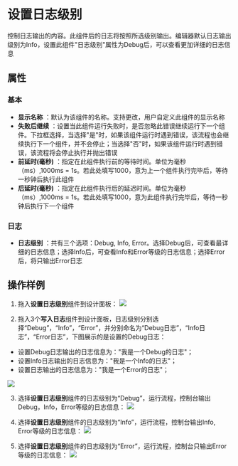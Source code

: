 # 设置日志级别

控制日志输出的内容。此组件后的日志将按照所选级别输出。编辑器默认日志输出级别为Info，设置此组件&quot;日志级别&quot;属性为Debug后，可以查看更加详细的日志信息

## 属性

### 基本

- **显示名称** ：默认为该组件的名称。支持更改，用户自定义此组件的显示名称
- **失败后继续** ：设置当此组件运行失败时，是否忽略此错误继续运行下一个组件。下拉框选择，当选择"是"时，如果该组件运行时遇到错误，该流程也会继续执行下一个组件，并不会停止；当选择"否"时，如果该组件运行时遇到错误，该流程将会停止执行并抛出错误
- **前延时(毫秒)** ：指定在此组件执行前的等待时间。单位为毫秒（ms）,1000ms = 1s。若此处填写1000，意为上一个组件执行完毕后，等待一秒钟后执行此组件
- **后延时(毫秒)** ：指定在此组件执行后的延迟时间。单位为毫秒（ms）,1000ms = 1s。若此处填写1000，意为此组件执行完毕后，等待一秒钟后执行下一个组件


### 日志

- **日志级别** ：共有三个选项：Debug,  Info, Error。选择Debug后，可查看最详细的日志信息；选择Info后，可查看Info和Error等级的日志信息；选择Error后，将只输出Error日志

## 操作样例
1. 拖入**设置日志级别**组件到设计面板：
![](https://docimages.blob.core.chinacloudapi.cn/images/Activities/setLoglevel-1.png)


2. 拖入3个**写入日志**组件到设计面板，日志级别分别选择“Debug”，“Info”，“Error”，并分别命名为“Debug日志”，“Info日志”，“Error日志”，下图展示的是设置的Debug日志：
- 设置Debug日志输出的日志信息为："我是一个Debug的日志"；
- 设置Info日志输出的日志信息为："我是一个Info的日志"；
- 设置日志输出的日志信息为："我是一个Error的日志"；

![](https://docimages.blob.core.chinacloudapi.cn/images/Activities/setLoglevel-2.png)


3. 选择**设置日志级别**组件的日志级别为“Debug”，运行流程，控制台输出Debug，Info，Error等级的日志信息：
![](https://docimages.blob.core.chinacloudapi.cn/images/Activities/setLoglevel-3.png)


4. 选择**设置日志级别**组件的日志级别为“Info”，运行流程，控制台输出Info, Error等级的日志信息：
![](https://docimages.blob.core.chinacloudapi.cn/images/Activities/setLoglevel-4.png)

5. 选择**设置日志级别**组件的日志级别为“Error”，运行流程，控制台只输出Error等级的日志信息：
![](https://docimages.blob.core.chinacloudapi.cn/images/Activities/setLoglevel-5.png)
